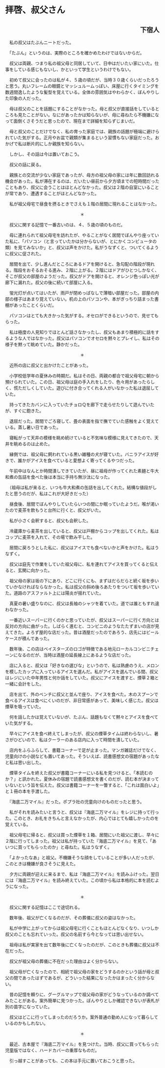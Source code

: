 # 拝啓、叔父さん 

<h2 style="text-align: right;">下宿人</h2>

　私の叔父はたぶんニートだった。

　「たぶん」というのは、実際のところを確かめたわけではないからだ。

　叔父は両親、つまり私の祖父母と同居していて、日中はだいたい家にいた。仕事をしている感じもないし、かといって学生というわけでもない。

　初めて叔父に会ったのは私が４、５歳の頃だが、当時３０歳くらいだったろうと思う。丸いフレームの眼鏡とマッシュルームっぽい、床屋に行くタイミングを数週間逸したような髪型を覚えている。全体の雰囲気はやわらかく、ぼんやりした印象の人だった。

　母は叔父のことを話題にすることがなかった。母と叔父が直接話をしているところも見たことがない。なにがあったかは知らないが、母に尋ねたら不機嫌になって面倒くさそうだと思ったので、現在まで詳細を知らずじまいだ。

　母と叔父のことだけでなく、私の育った家庭では、親族の話題が極端に避けられていた気がする。正月やお盆で親類が集まるという習慣もない家庭だった。おかげで私は断片的にしか親族を知らない。

　しかし、その話は今は置いておこう。

　叔父の話に戻る。

　親族との交流が少ない家庭であったが、母方の祖父母の家には年に数回訪れる機会があった。私が滞在するのは、だいたい昼前から夕方頃までの短時間だったこともあり、叔父に会うことはほとんどなかった。叔父は２階の自室にいることが常であり、遭遇することがほとんどなかった。

　私が祖父母宅で昼食を摂るときでさえも１階の居間に現れることはなかった。

<p style="text-align: center;">＊</p>


　叔父に関する記憶で一番古いのは、４、５歳の頃のものだ。

　母に連れられて祖父母宅を訪れたが、やることがなく居間でぼんやり座っていた私に、「パソコン（と言っていたかは分からないが、とにかくコンピュータの類）を見てみないか」と、叔父は声をかけた。私がうなずくと、ついてくるように叔父に促された。

　居間を出て、少し進んだところにあるドアを開けると、急勾配の階段が現れる。階段をおそるおそる進み、２階に上がる。２階にはドアがひとつしかなく、そこが叔父の部屋のようだった。叔父がドアを開けると、オレンジ色っぽい光が廊下に漏れた。叔父の後に続いて部屋に入る。

　蛍光灯が点いてはいたが、雨戸が閉めっぱなしで薄暗い部屋だった。部屋の内部の様子はあまり覚えていない。机の上のパソコンや、本がぎっちり詰まった書棚があったことくらいだ。

　パソコンはとても大きかった気がする。オセロができるというので、見せてもらった。

　私は極度の人見知りでほとんど話さなかったし、叔父もあまり積極的に話をするような人ではなかった。叔父はパソコンでオセロを黙々とプレイし、私はその様子を黙って眺めていた。静かだった。

<p style="text-align: center;">＊</p>

　近所の店に叔父と出かけたことがあった。

　小学校低学年の夏休みの時期だ。私はその日、両親の都合で祖父母宅に朝から預けられていた。この日、祖父母は庭の手入れをしたり、色々用があったらしく、慌ただしくしていた。遊びに付き合ってくれる人がいなかった私は退屈していた。

　持ってきたカバンに入っていたチョロＱを廊下で走らせたりして遊んでいたが、すぐに飽きた。

　退屈だった。居間でごろ寝して、畳の表面を指で撫でていた感触をよく覚えている。蒸し暑い日であった。

　寝転がって天井の模様を眺め続けていると不気味な模様に見えてきたので、天井を眺めるのは止めた。

　縁側では、祖父母に飼われている黒い雑種の犬が寝ていた。バニラアイスが好きで、誰かがアイスを食べていると愛想よく寄ってくるやつだった。

　午前中はなんとか時間潰しできていたが、昼に祖母が作ってくれた素麺と牛大和煮の缶詰を食べた後は本当に手持ち無沙汰になった。

　（祖母は私が来ると、いつも牛大和煮の缶詰を出してくれた。結構な値段がしたと思うのだが、私はこれが大好きだった）

　昼食後、居間でぼんやりしていたらいつの間にか眠っていたようだ。喉が渇いたので麦茶を飲もうと台所に行くと、叔父がいた。

　私が小さく会釈すると、叔父も会釈した。

　冷蔵庫から麦茶を出していると、叔父は戸棚からコップを出してくれた。私はコップに麦茶を入れて、その場で飲み干した。

　居間に戻ろうとした私に、叔父はアイスでも食べないかと声をかけた。私はうなずく。

　叔父は庭先で作業をしていた祖父母に、私を連れてアイスを買ってくると伝えると、玄関に向かった。

　祖父母の家は坂の下にあり、どこに行くにも、まずはだらだらと続く坂を歩いていかなければならなかった。私は叔父の斜め後ろあたりをついて坂を歩いていた。道路のアスファルト上には陽炎が揺れていた。

　真夏の暑い盛りなのに、叔父は長袖のシャツを着ていた。道では誰ともすれ違わなかった。

　一番近いスーパーに行くのかと思っていたが、叔父はスーパーに行く方向とは反対の方向に曲がった。しばらく進むと、コンビニのようなたたずまいの店が見えてきた。よろず屋的な店だった。昔は酒屋だったのであろう、店先にはビールケースが積んであった。

　数年後、この店はベイスターズのロゴが特徴である地元ローカルコンビニチェーンになるのだが、当時は酒屋の延長線上にあるような店だった。

　店に入ると、叔父は「好きなの選びな」というので、私は熟慮のうえ、メロンを模したカップに入っているアイスを選んだ。私がアイスを選んでいる間、叔父はレジにいた中年男性と何か話をしていた。叔父にアイスを渡すと、煙草２箱と一緒に会計をした。

　店を出て、外のベンチに叔父と並んで座り、アイスを食べた。木のスプーンで食べるアイスは食べにくいのだが、非日常感があって、美味しく感じた。叔父は煙草を吸っていた。

　何を話したかは覚えていないが、たぶん、話題もなくて黙々とアイスを食べていた気がする。

　早々にアイスを食べ終えてしまったが、叔父の煙草タイムは終わらないし、暑さがひどいので、私はクーラーのある店内に入って時間を潰していた。

　店内をふらふらして、書籍コーナーで足が止まった。マンガ雑誌だけでなく、児童向けの小説なども置いてあった。そういえば、読書感想文の宿題があったなと私は思い出した。

　煙草タイムを終えた叔父が書籍コーナーにいる私を見つけると、「本読むのか？」と訊かれた。夏休みの宿題で読書感想文を書くのだが、読む本が決まっていないという旨を伝えた。叔父は書籍コーナーを一瞥すると、「これは面白いよ」と１冊の本を手渡した。

　『海底二万マイル』だった。ポプラ社の児童向けのものだったと思う。

　私がそれを読みたいと言うと、叔父は『海底二万マイル』をレジに持って行った。このとき、お礼をきちんと言えなかったが、内心ではとても嬉しかったのを覚えている。

　祖父母宅に帰ると、叔父は買った煙草を１箱、居間にいた祖父に渡し、早々に２階に行ってしまった。祖父は私が持っていた『海底二万マイル』を見て、「あいつに買ってもらったのか」と尋ねた。私はうなずく。

　「よかったなあ」と祖父。不機嫌そうな顔をしていることが多い人だったが、このときは機嫌が良さそうに見えた。

　夕方に両親が迎えに来るまで、私は『海底二万マイル』を読みふけった。翌日には『海底二万マイル』を読み終えていた。この頃から私は本格的に本を読むようになった。

<p style="text-align: center;">＊</p>

　叔父に関する記憶はここで途切れる。

　数年後、祖父が亡くなるのだが、その葬儀に叔父の姿はなかった。

　私が中学に上がってからは祖父母宅に行くこともほとんどなくなり、いつしか叔父のことも忘れていった。叔父の名前すら今となっては思い出せない。

　祖母は私が実家を出て数年後に亡くなったのだが、このときも葬儀に叔父は不在だった。

　叔父が祖父母の葬儀に不在だった理由はよく分からない。

　祖父母が亡くなったので、相続で祖父母の家をどうするのかという話が母と叔父の間であったはずであるが、どういった結果になったかはまったく分からない。

　昔の記憶を頼りに、グーグルマップで祖父母の家がどうなっているのか調べてみたことがある。案外簡単に見つかった。ぼんやりとしか確認できないが表札が別の苗字になっていた。

　叔父はどこに行ってしまったのだろうか。案外普通の勤め人になって暮らしているのかもしれない。

<p style="text-align: center;">＊</p>

　最近、古本屋で『海底二万マイル』を見つけた。当時、叔父に買ってもらった児童版ではなく、ハードカバーの重厚なものだ。

　引っ越すことがあっても、この本は手元に置いておこうと思った。
